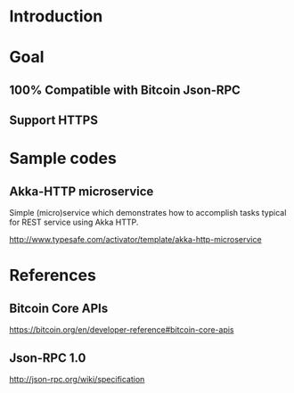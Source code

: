 # Introduction

# Goal
## 100% Compatible with Bitcoin Json-RPC

## Support HTTPS 

# Sample codes
## Akka-HTTP microservice
Simple (micro)service which demonstrates how to accomplish tasks typical for REST service using Akka HTTP. 

http://www.typesafe.com/activator/template/akka-http-microservice

# References
## Bitcoin Core APIs
https://bitcoin.org/en/developer-reference#bitcoin-core-apis
## Json-RPC 1.0 
http://json-rpc.org/wiki/specification